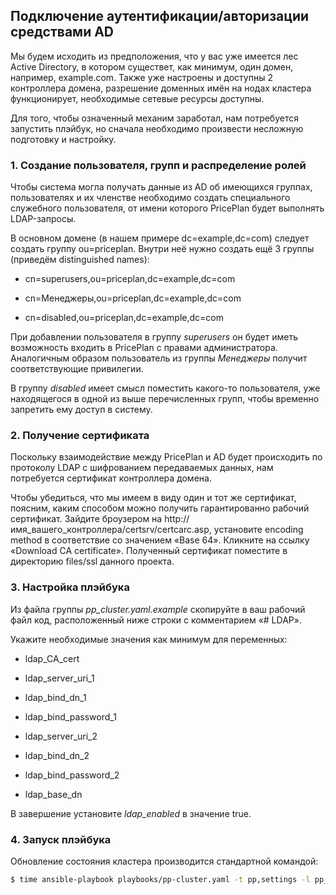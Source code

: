 ## Подключение аутентификации/авторизации средствами AD

Мы будем исходить из предположения, что у вас уже имеется лес Active Directory,
в котором существет, как минимум, один домен, например, example.com. Также
уже настроены и доступны 2 контроллера домена, разрешение доменных имён на
нодах кластера функционирует, необходимые сетевые ресурсы доступны.

Для того, чтобы означенный механим заработал, нам потребуется запустить
плэйбук, но сначала необходимо произвести несложную подготовку и настройку.

### 1. Создание пользователя, групп и распределение ролей

Чтобы система могла получать данные из AD об имеющихся группах, пользователях
и их членстве необходимо создать специального служебного пользователя, от имени
которого PricePlan будет выполнять LDAP-запросы.

В основном домене (в нашем примере dc=example,dc=com) следует создать группу
ou=priceplan. Внутри неё нужно создать ещё 3 группы (приведём distinguished
names):

* cn=superusers,ou=priceplan,dc=example,dc=com

* cn=Менеджеры,ou=priceplan,dc=example,dc=com

* cn=disabled,ou=priceplan,dc=example,dc=com

При добавлении пользователя в группу *superusers* он будет иметь возможность
входить в PricePlan с правами администратора. Аналогичным образом пользователь
из группы *Менеджеры* получит соответствующие привилегии.

В группу *disabled* имеет смысл поместить какого-то пользователя, уже
находящегося в одной из выше перечисленных групп, чтобы временно запретить ему
доступ в систему.

### 2. Получение сертификата

Поскольку взаимодействие между PricePlan и AD будет происходить по протоколу
LDAP с шифрованием передаваемых данных, нам потребуется сертификат контроллера
домена.

Чтобы убедиться, что мы имеем в виду один и тот же сертификат, поясним, каким
способом можно получить гарантированно рабочий сертификат. Зайдите броузером
на http://имя_вашего_контроллера/certsrv/certcarc.asp, установите encoding
method в соответствие со значением «Base 64». Кликните на ссылку
«Download CA certificate». Полученный сертификат поместите в директорию
files/ssl данного проекта.

### 3. Настройка плэйбука

Из файла группы *pp_cluster.yaml.example* скопируйте в ваш рабочий файл код,
расположенный ниже строки с комментарием «# LDAP».

Укажите необходимые значения как минимум для переменных:

* ldap_CA_cert

* ldap_server_uri_1

* ldap_bind_dn_1

* ldap_bind_password_1

* ldap_server_uri_2

* ldap_bind_dn_2

* ldap_bind_password_2

* ldap_base_dn

В завершение установите *ldap_enabled* в значение true.

### 4. Запуск плэйбука

Обновление состояния кластера производится стандартной командой:

```bash
$ time ansible-playbook playbooks/pp-cluster.yaml -t pp,settings -l pp_cluster
```
